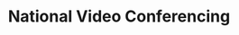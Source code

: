 ---
title: "National Video Conferencing"
url: /saint-louis-park/national-video-conferencing/
shop: Videothek
---